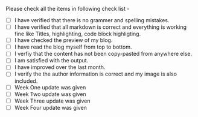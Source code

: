 Please check all the items in following check list - 
- [ ] I have verified that there is no grammer and spelling mistakes. 
- [ ] I have verified that all markdown is correct and everything is working fine like Titles, highlighting, code block highligting. 
- [ ] I have checked the preview of my blog. 
- [ ] I have read the blog myself from top to bottom.
- [ ] I verfiy that the content has not been copy-pasted from anywhere else. 
- [ ] I am satisfied with the output. 
- [ ] I have improved over the last month.
- [ ] I verify the the author information is correct and my image is also included. 
- [ ] Week One update was given
- [ ] Week Two update was given
- [ ] Week Three update was given
- [ ] Week Four update was given
